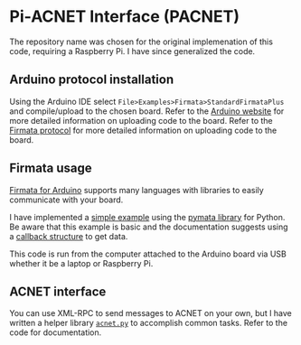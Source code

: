 # Pi-ACNET Interface (PACNET)

The repository name was chosen for the original implemenation of this code, requiring a Raspberry Pi. I have since generalized the code.

## Arduino protocol installation

Using the Arduino IDE select `File>Examples>Firmata>StandardFirmataPlus` and compile/upload to the chosen board.
Refer to the [Arduino website](https://www.arduino.cc/en/Guide/HomePage) for more detailed information on uploading code to the board.
Refer to the [Firmata protocol](https://github.com/firmata/arduino) for more detailed information on uploading code to the board.

## Firmata usage

[Firmata for Arduino](https://github.com/firmata/arduino) supports many languages with libraries to easily communicate with your board.

I have implemented a [simple example](example.py) using the [pymata library](https://github.com/MrYsLab/pymata-aio) for Python. Be aware that this example is basic and the documentation suggests using a [callback structure](https://gist.github.com/MrYsLab/0b9f125f04f171065af0) to get data.

This code is run from the computer attached to the Arduino board via USB whether it be a laptop or Raspberry Pi.

## ACNET interface

You can use XML-RPC to send messages to ACNET on your own, but I have written a helper library [`acnet.py`](acnet.py) to accomplish common tasks. Refer to the code for documentation.